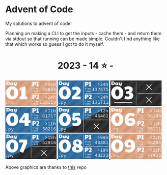 # Advent of Code

My solutions to advent of code!

Planning on making a CLI to get the inputs - cache them - and return them via stdout so that running can be made simple. Couldn't find anything like that which works so guess I got to do it myself.

<!-- AOC TILES BEGIN -->
<h1 align="center">
  2023 - 14 ⭐ - 
</h1>
<a href="2023/01/main.rs">
  <img src=".aoc_tiles/tiles/2023/01.png" width="161px">
</a>
<a href="2023/02/main.py">
  <img src=".aoc_tiles/tiles/2023/02.png" width="161px">
</a>
<a href="None">
  <img src=".aoc_tiles/tiles/2023/03.png" width="161px">
</a>
<a href="2023/04/main.py">
  <img src=".aoc_tiles/tiles/2023/04.png" width="161px">
</a>
<a href="2023/05/main.py">
  <img src=".aoc_tiles/tiles/2023/05.png" width="161px">
</a>
<a href="2023/06/main.rs">
  <img src=".aoc_tiles/tiles/2023/06.png" width="161px">
</a>
<a href="2023/07/main.py">
  <img src=".aoc_tiles/tiles/2023/07.png" width="161px">
</a>
<a href="2023/08/main.py">
  <img src=".aoc_tiles/tiles/2023/08.png" width="161px">
</a>
<a href="2023/09/main.rs">
  <img src=".aoc_tiles/tiles/2023/09.png" width="161px">
</a>
<!-- AOC TILES END -->

Above graphics are thanks to [this](https://github.com/LiquidFun/aoc_tiles) repo
